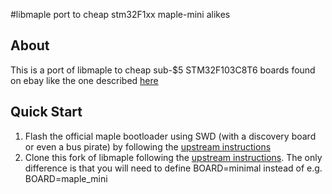 #libmaple port to cheap stm32F1xx maple-mini alikes

## About
This is a port of libmaple to cheap sub-$5 STM32F103C8T6 boards found on ebay like the one described [here](http://www.rogerclark.net/stm32f103-and-maple-maple-mini-with-arduino-1-5-x-ide/)

## Quick Start
1. Flash the official maple bootloader using SWD (with a discovery board or even a bus pirate) by following the [upstream instructions](http://leaflabs.com/docs/bootloader.html)
2. Clone this fork of libmaple following the [upstream instructions](https://github.com/leaflabs/libmaple). The only difference is that you will need to define BOARD=minimal instead of e.g. BOARD=maple_mini
